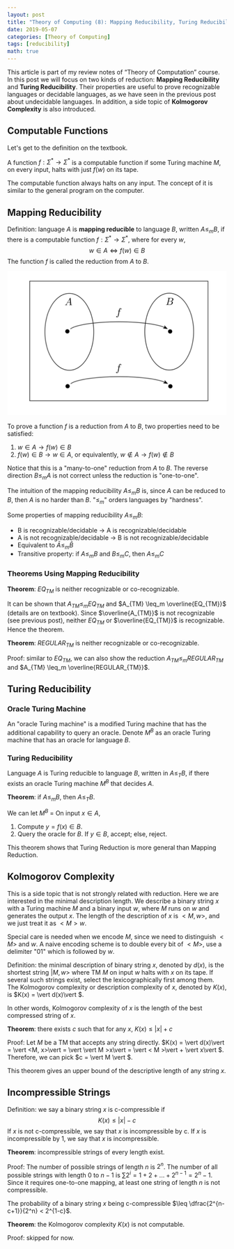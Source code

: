 ```yaml
---
layout: post
title: "Theory of Computing (8): Mapping Reducibility, Turing Reducibility, Kolmogorov Complexity"
date: 2019-05-07
categories: [Theory of Computing]
tags: [reducibility]
math: true
---
```


This article is part of my review notes of “Theory of Computation” course. In this post we will focus on two kinds of reduction: **Mapping Reducibility** and **Turing Reducibility**. Their properties are useful to prove recognizable languages or decidable languages, as we have seen in the previous post about undecidable languages. In addition, a side topic of **Kolmogorov Complexity** is also introduced.

## Computable Functions

Let's get to the definition on the textbook.

A function $f: \Sigma^\ast\longrightarrow \Sigma^\ast$ is a computable function if some Turing machine $M$, on every input, halts with just $f(w)$ on its tape.

The computable function always halts on any input. The concept of it is similar to the general program on the computer.

## Mapping Reducibility

Definition: language $A$ is **mapping reducible** to language $B$, written $A \leq_m B$, if there is a computable function $f: \Sigma^\ast\longrightarrow \Sigma^\ast$, where for every $w$,
$$w \in A \iff f(w) \in B$$
The function $f$ is called the reduction from $A$ to $B$.

![reduce](/assets/img/legacy/reduce1.png)

To prove a function $f$ is a reduction from $A$ to $B$, two properties need to be satisfied:
1. $w \in A \to f(w) \in B$
2. $f(w) \in B \to w \in A$, or equivalently, $w \notin A \to f(w) \notin B$

Notice that this is a "many-to-one" reduction from $A$ to $B$. The reverse direction $B \leq_m A$ is not correct unless the reduction is "one-to-one".

The intuition of the mapping reducibility $A \leq_m B$ is, since $A$ can be reduced to $B$, then $A$ is no harder than $B$. "$\leq_m$" orders languages by "hardness".

Some properties of mapping reducibility $A \leq_m B$:
* B is recognizable/decidable $\to$ A is recognizable/decidable
* A is not recognizable/decidable $\to$ B is not recognizable/decidable
* Equivalent to $\bar{A} \leq_m \bar{B}$
* Transitive property: if $A \leq_m B$ and $B \leq_m C$, then $A \leq_m C$

### Theorems Using Mapping Reducibility

**Theorem**: $EQ_{TM}$ is neither recognizable or co-recognizable.

It can be shown that $A_{TM} \leq_m EQ_{TM}$ and $A_{TM} \leq_m \overline{EQ_{TM}}$ (details are on textbook). Since $\overline{A_{TM}}$ is not recognizable (see previous post), neither $EQ_{TM}$ or $\overline{EQ_{TM}}$ is recognizable. Hence the theorem.

**Theorem**: $REGULAR_{TM}$ is neither recognizable or co-recognizable.

Proof: similar to $EQ_{TM}$, we can also show the reduction $A_{TM} \leq_mREGULAR_{TM}$ and $A_{TM} \leq_m \overline{REGULAR_{TM}}$.

## Turing Reducibility

### Oracle Turing Machine

An "oracle Turing machine" is a modified Turing machine that has the additional capability to query an oracle. Denote $M^B$ as an oracle Turing machine that has an oracle for language $B$.

### Turing Reducibility

Language $A$ is Turing reducible to language $B$, written in $A \leq_T B$, if there exists an oracle Turing machine $M^B$ that decides $A$.

**Theorem**: if $A \leq_m B$, then $A \leq_T B$.

We can let $M^B$ = On input $x \in A$,
1. Compute $y = f(x) \in B$.
2. Query the oracle for $B$. If $y \in B$, accept; else, reject.

This theorem shows that Turing Reduction is more general than Mapping Reduction.

## Kolmogorov Complexity

This is a side topic that is not strongly related with reduction. Here we are interested in the minimal description length. We describe a binary string $x$ with a Turing machine $M$ and a binary input $w$, where $M$ runs on $w$ and generates the output $x$. The length of the description of $x$ is $< M, w>$, and we just treat it as $< M >w$.

Special care is needed when we encode $M$, since we need to distinguish $< M >$ and $w$. A naive encoding scheme is to double every bit of $< M >$, use a delimiter "$01$" which is followed by $w$.

Definition: the minimal description of binary string $x$, denoted by $d(x)$, is the shortest string $\vert M, w>$ where TM $M$ on input $w$ halts with $x$ on its tape. If several such strings exist, select the lexicographically first among them. The Kolmogorov complexity or description complexity of $x$, denoted by $K(x)$, is $K(x) = \vert d(x)\vert $.

In other words, Kolmogorov complexity of $x$ is the length of the best compressed string of $x$.

**Theorem**: there exists $c$ such that for any $x$, $K(x) \leq \vert x\vert  + c$

Proof: Let $M$ be a TM that accepts any string directly. $K(x) = \vert d(x)\vert  = \vert <M, x>\vert  = \vert \vert  M >x\vert  = \vert < M >\vert  + \vert x\vert $. Therefore, we can pick $c = \vert  M \vert $.

This theorem gives an upper bound of the descriptive length of any string $x$.

## Incompressible Strings

Definition: we say a binary string $x$ is c-compressible if
$$K(x) \leq \vert x\vert  - c$$
If $x$ is not c-compressible, we say that $x$ is incompressible by c.
If $x$ is incompressible by 1, we say that $x$ is incompressible.

**Theorem**: incompressible strings of every length exist.

Proof:
The number of possible strings of length $n$ is $2^n$.
The number of all possible strings with length $0$ to $n-1$ is $\sum 2^i = 1 + 2 +... + 2^{n-1} = 2^n - 1$.
Since it requires one-to-one mapping, at least one string of length $n$ is not compressible.

The probability of a binary string $x$ being c-compressible $\leq \dfrac{2^{n-c+1}}{2^n} <  2^{1-c}$.

**Theorem**: the Kolmogorov complexity $K(x)$ is not computable.

Proof: skipped for now.
